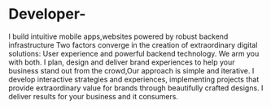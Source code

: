 # Developer-
I build intuitive mobile apps,websites powered by robust backend infrastructure Two factors converge in the creation of extraordinary digital solutions: User experience and powerful backend technology. We arm you with both. I plan, design and deliver brand experiences to help your business stand out from the crowd,Our approach is simple and iterative. I develop interactive strategies and experiences, implementing projects that provide extraordinary value for brands through beautifully crafted designs. I deliver results for your business and it consumers.
